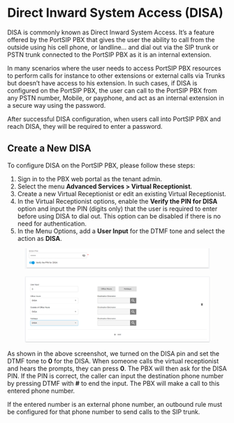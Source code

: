 # Direct Inward System Access (DISA)

DISA is commonly known as Direct Inward System Access. It’s a feature offered by the PortSIP PBX that gives the user the ability to call from the outside using his cell phone, or landline… and dial out via the SIP trunk or PSTN trunk connected to the PortSIP PBX as it is an internal extension.&#x20;

In many scenarios where the user needs to access PortSIP PBX resources to perform calls for instance to other extensions or external calls via Trunks but doesn’t have access to his extension. In such cases, if DISA is configured on the PortSIP PBX, the user can call to the PortSIP PBX from any PSTN number, Mobile, or payphone, and act as an internal extension in a secure way using the password.

&#x20;After successful DISA configuration, when users call into PortSIP PBX and reach DISA, they will be required to enter a password.

## Create a New DISA

To configure DISA on the PortSIP PBX, please follow these steps:

1. Sign in to the PBX web portal as the tenant admin.&#x20;
2. Select the menu **Advanced Services > Virtual Receptionist**.&#x20;
3. Create a new Virtual Receptionist or edit an existing Virtual Receptionist.&#x20;
4. In the Virtual Receptionist options, enable the **Verify the PIN for DISA** option and input the PIN (digits only) that the user is required to enter before using DISA to dial out. This option can be disabled if there is no need for authentication.
5. &#x20;In the Menu Options, add a **User Input** for the DTMF tone and select the action as **DISA**.

<figure><img src="../../../.gitbook/assets/DISA.png" alt=""><figcaption></figcaption></figure>

<figure><img src="../../../.gitbook/assets/vr_menu_options_disa.png" alt=""><figcaption></figcaption></figure>

As shown in the above screenshot, we turned on the DISA pin and set the DTMF tone to **0** for the DISA. When someone calls the virtual receptionist and hears the prompts, they can press **0**. The PBX will then ask for the DISA PIN. If the PIN is correct, the caller can input the destination phone number by pressing DTMF with **#** to end the input. The PBX will make a call to this entered phone number.

If the entered number is an external phone number, an outbound rule must be configured for that phone number to send calls to the SIP trunk.

